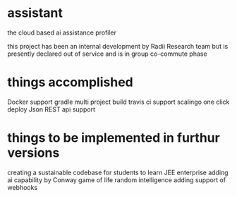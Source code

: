# assistant
the cloud based ai assistance profiler


this project has been an internal development by Radii Research team but is presently 
declared out of service and is in group co-commute phase 

things accomplished
=====================
Docker support 
gradle multi project build
travis ci support
scalingo one click deploy
Json REST api support 

things to be implemented in furthur versions
=============================================

creating a sustainable codebase for students to learn JEE enterprise
adding ai capability by Conway game of life random intelligence
adding support of webhooks 